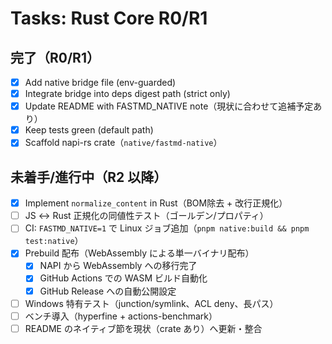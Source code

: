 # Tasks: Rust Core R0/R1

## 完了（R0/R1）
- [x] Add native bridge file (env-guarded)
- [x] Integrate bridge into deps digest path (strict only)
- [x] Update README with FASTMD_NATIVE note（現状に合わせて追補予定あり）
- [x] Keep tests green (default path)
- [x] Scaffold napi-rs crate（`native/fastmd-native`）

## 未着手/進行中（R2 以降）
- [x] Implement `normalize_content` in Rust（BOM除去 + 改行正規化）
- [ ] JS ↔ Rust 正規化の同値性テスト（ゴールデン/プロパティ）
- [ ] CI: `FASTMD_NATIVE=1` で Linux ジョブ追加（`pnpm native:build && pnpm test:native`）
- [x] Prebuild 配布（WebAssembly による単一バイナリ配布）
  - [x] NAPI から WebAssembly への移行完了
  - [x] GitHub Actions での WASM ビルド自動化
  - [x] GitHub Release への自動公開設定
- [ ] Windows 特有テスト（junction/symlink、ACL deny、長パス）
- [ ] ベンチ導入（hyperfine + actions-benchmark）
- [ ] README のネイティブ節を現状（crate あり）へ更新・整合
